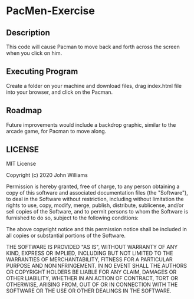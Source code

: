 # PacMen-Exercise
## Description
This code will cause Pacman to move back and forth across the screen when you click on him.

## Executing Program
Create a folder on your machine and download files, drag index.html file into your browser, and click on the Pacman.

## Roadmap
Future improvements would include a backdrop graphic, similar to the arcade game, for Pacman to move along.

## LICENSE
MIT License

Copyright (c) 2020 John Williams

Permission is hereby granted, free of charge, to any person obtaining a copy of this software and associated documentation files (the "Software"), to deal in the Software without restriction, including without limitation the rights to use, copy, modify, merge, publish, distribute, sublicense, and/or sell copies of the Software, and to permit persons to whom the Software is furnished to do so, subject to the following conditions:

The above copyright notice and this permission notice shall be included in all copies or substantial portions of the Software.

THE SOFTWARE IS PROVIDED "AS IS", WITHOUT WARRANTY OF ANY KIND, EXPRESS OR IMPLIED, INCLUDING BUT NOT LIMITED TO THE WARRANTIES OF MERCHANTABILITY, FITNESS FOR A PARTICULAR PURPOSE AND NONINFRINGEMENT. IN NO EVENT SHALL THE AUTHORS OR COPYRIGHT HOLDERS BE LIABLE FOR ANY CLAIM, DAMAGES OR OTHER LIABILITY, WHETHER IN AN ACTION OF CONTRACT, TORT OR OTHERWISE, ARISING FROM, OUT OF OR IN CONNECTION WITH THE SOFTWARE OR THE USE OR OTHER DEALINGS IN THE SOFTWARE.
